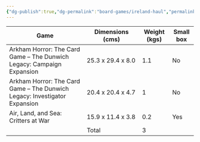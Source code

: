 ```yaml
---
{"dg-publish":true,"dg-permalink":"board-games/ireland-haul","permalink":"/board-games/ireland-haul/"}
---
```

| Game                                                                      | Dimensions (cms)  | Weight (kgs) | Small box |     
| ------------------------------------------------------------------------- | ----------------- | ------------ | --------- | 
| Arkham Horror: The Card Game – The Dunwich Legacy: Campaign Expansion     | 25.3 x 29.4 x 8.0 | 1.1          | No        |     
| Arkham Horror: The Card Game – The Dunwich Legacy: Investigator Expansion | 20.4 x 20.4 x 4.7 | 1            | No        |     
| Air, Land, and Sea: Critters at War                                       | 15.9 x 11.4 x 3.8 | 0.2          | Yes       |     
|                                                                           | Total             | 3            |           |     
<!-- TBLFM: @>$3=sum(@I..@-1) -->